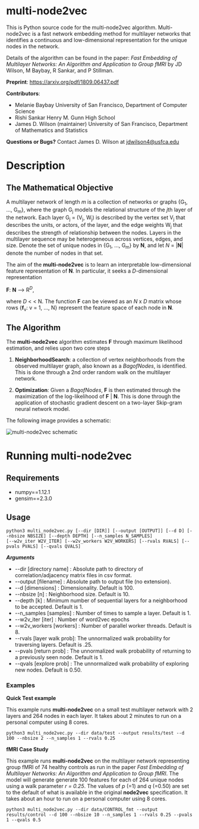 # multi-node2vec
This is Python source code for the multi-node2vec algorithm. Multi-node2vec is a fast network embedding method for multilayer networks 
that identifies a continuous and low-dimensional representation for the unique nodes in the network. 

Details of the algorithm can be found in the paper: *Fast Embedding of Multilayer Networks: An Algorithm and Application to Group fMRI* 
by JD Wilson, M Baybay, R Sankar, and P Stillman. 

**Preprint**: https://arxiv.org/pdf/1809.06437.pdf

__Contributors__:
- Melanie Baybay
University of San Francisco, Department of Computer Science
- Rishi Sankar
Henry M. Gunn High School
- James D. Wilson (maintainer)
University of San Francisco, Department of Mathematics and Statistics

**Questions or Bugs?** Contact James D. Wilson at jdwilson4@usfca.edu

# Description

## The Mathematical Objective

 A multilayer network of length *m* is a collection of networks or graphs {G<sub>1</sub>, ..., G<sub>m</sub>}, where the graph G<sub>j</sub> models the relational structure of the *j*th layer of the network. Each layer G<sub>j</sub> = (V<sub>j</sub>, W<sub>j</sub>) is described by the vertex set V<sub>j</sub> that describes the units, or actors, of the layer, and the edge weights W<sub>j</sub> that describes the strength of relationship between the nodes. Layers in the multilayer sequence may be heterogeneous across vertices, edges, and size. Denote the set of unique nodes in {G<sub>1</sub>, ..., G<sub>m</sub>} by **N**, and let 
 *N* = |**N**| denote the number of nodes in that set. 
 
The aim of the **multi-node2vec** is to learn an interpretable low-dimensional feature representation of **N**. In particular, it seeks a *D*-dimensional representation

**F**: **N** --> R<sup>*D*</sup>, 

where *D* < < N. The function **F** can be viewed as an *N* x *D* matrix whose rows {**f**<sub>v</sub>: v = 1, ..., N} represent the feature space of each node in **N**. 

## The Algorithm
The **multi-node2vec** algorithm estimates **F** through maximum likelihood estimation, and relies upon two core steps

1) __NeighborhoodSearch__: a collection of vertex neighborhoods from the observed multilayer graph, also known as a *BagofNodes*, is identified. This is done through a 2nd order random walk on the multilayer network.

2) __Optimization__: Given a *BagofNodes*, **F** is then estimated through the maximization of the log-likelihood of **F** | **N**. This is done through the application of stochastic gradient descent on a two-layer Skip-gram neural network model.

The following image provides a schematic:

![multi-node2vec schematic](https://github.com/jdwilson4/multi-node2vec/blob/master/mn2vec_toy.png)

# Running multi-node2vec

## Requirements
- numpy==1.12.1
- gensim==2.3.0


## Usage
```
python3 multi_node2vec.py [--dir [DIR]] [--output [OUTPUT]] [--d D] [--nbsize NBSIZE] [--depth DEPTH] [--n_samples N_SAMPLES]
[--w2v_iter W2V_ITER] [--w2v_workers W2V_WORKERS] [--rvals RVALS] [--pvals PVALS] [--qvals QVALS]
```

***Arguments***

- --dir [directory name]   : Absolute path to directory of correlation/adjacency matrix files in csv format.
- --output [filename]      : Absolute path to output file (no extension).
- --d [dimensions]         : Dimensionality. Default is 100.
- --nbsize [n]             : Neighborhood size. Default is 10.
- --depth [k]              : Minimum number of sequential layers for a neighborhood to be accepted. Default is 1.
- --n_samples [samples]    : Number of times to sample a layer. Default is 1.
- --w2v_iter [iter]        : Number of word2vec epochs
- --w2v_workers [workers]  : Number of parallel worker threads. Default is 8.
- --rvals [layer walk prob]: The unnormalized walk probability for traversing layers. Default is .25.
- --pvals [return prob]    : The unnormalized walk probability of returning to a previously seen node. Default is 1.
- --qvals [explore prob]   : The unnormalized walk probability of exploring new nodes. Default is 0.50. 

### Examples

__Quick Test example__

This example runs **multi-node2vec** on a small test multilayer network with 2 layers and 264 nodes in each layer. It takes about 2 minutes to run on a personal computer using 8 cores.
```
python3 multi_node2vec.py --dir data/test --output results/test --d 100 --nbsize 2 --n_samples 1 --rvals 0.25
```

__fMRI Case Study__

This example runs **multi-node2vec** on the multilayer network representing group fMRI of 74 healthy controls as run in the paper *Fast Embedding of Multilayer Networks: An Algorithm and Application to Group fMRI*. The model will generate
generate 100 features for each of 264 unique nodes using a walk parameter *r = 0.25*. The values of *p* (=1) and *q* (=0.50) are set to the default of what is available in the original **node2vec** specification. It takes about an hour to run on a personal computer using 8 cores.
```
python3 multi_node2vec.py --dir data/CONTROL_fmt --output results/control --d 100 --nbsize 10 --n_samples 1 --rvals 0.25 --pvals 1 --qvals 0.5
```



